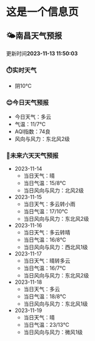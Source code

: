 # 这是一个信息页 
## 🌤️**南昌**天气预报
更新时间**2023-11-13 11:50:03**
### ⏱️实时天气
- 阴10℃
### 😊今日天气预报
- 今日天气：多云
- 气温：11/7℃
- AQI指数：74良
- 风向与风力：东北风2级
### 🤩未来六天天气预报
- 2023-11-14
  - 当日天气：晴
  - 当日气温：15/8℃
  - 当日风向与风力：北风2级
- 2023-11-15
  - 当日天气：多云转小雨
  - 当日气温：17/10℃
  - 当日风向与风力：东北风2级
- 2023-11-16
  - 当日天气：多云转晴
  - 当日气温：16/8℃
  - 当日风向与风力：西北风1级
- 2023-11-17
  - 当日天气：晴转多云
  - 当日气温：16/7℃
  - 当日风向与风力：东北风2级
- 2023-11-18
  - 当日天气：多云
  - 当日气温：18/8℃
  - 当日风向与风力：东北风1级
- 2023-11-19
  - 当日天气：晴
  - 当日气温：23/13℃
  - 当日风向与风力：微风1级

